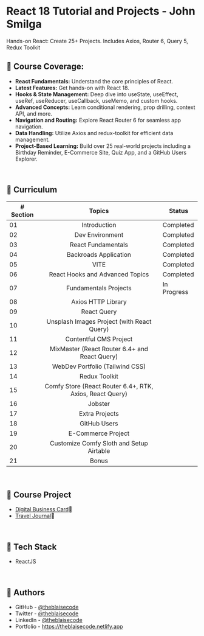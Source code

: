 # React 18 Tutorial and Projects - John Smilga
Hands-on React: Create 25+ Projects. Includes Axios, Router 6, Query 5, Redux Toolkit


## 🔶 Course Coverage:
- **React Fundamentals:** Understand the core principles of React.
- **Latest Features:** Get hands-on with React 18.
- **Hooks & State Management:** Deep dive into useState, useEffect, useRef, useReducer, useCallback, useMemo, and custom hooks.
- **Advanced Concepts:** Learn conditional rendering, prop drilling, context API, and more.
- **Navigation and Routing:** Explore React Router 6 for seamless app navigation.
- **Data Handling:** Utilize Axios and redux-toolkit for efficient data management.
- **Project-Based Learning:** Build over 25 real-world projects including a Birthday Reminder, E-Commerce Site, Quiz App, and a GitHub Users Explorer.

<br/>

## 🔶 Curriculum 
| # Section |                                                                           Topics                                                                    |                     Status                     |
| --------- | :-------------------------------------------------------------------------------------------------------------------------------------------------: |------------------------------------------------|
| 01        |                                                                        Introduction                                                                 |                   Completed                    |
| 02        |                                                                      Dev Environment                                                                |                   Completed                    |
| 03        |                                                                     React Fundamentals                                                              |                   Completed                    |
| 04        |                                                                   Backroads Application                                                             |                   Completed                    |
| 05        |                                                                           VITE                                                                      |                   Completed                    |
| 06        |                                                              React Hooks and Advanced Topics                                                        |                   Completed                    |
| 07        |                                                                  Fundamentals Projects                                                              |                  In Progress                   |
| 08        |                                                                     Axios HTTP Library                                                              |                                       |
| 09        |                                                                        React Query                                                                  |                                       |
| 10        |                                                          Unsplash Images Project (with React Query)                                                 |                                       |
| 11        |                                                                  Contentful CMS Project                                                             |                                       |
| 12        |                                                        MixMaster (React Router 6.4+ and React Query)                                                |                                       |
| 13        |                                                              WebDev Portfolio (Tailwind CSS)                                                        |                                       |
| 14        |                                                                       Redux Toolkit                                                                 |                                       |
| 15        |                                                   Comfy Store (React Router 6.4+, RTK, Axios, React Query)                                          |                                       |
| 16        |                                                                         Jobster                                                                     |                                       |
| 17        |                                                                     Extra Projects                                                                  |                                       |
| 18        |                                                                      GitHub Users                                                                   |                                       |
| 19        |                                                                   E-Commerce Project                                                                |                                       |
| 20        |                                                        Customize Comfy Sloth and Setup Airtable                                                     |                                       |
| 21        |                                                                          Bonus                                                                      |                                       |

<br/>

## 🔶 Course Project
- [Digital Business Card](https://theblaisecode.github.io/Digital-Business-Card-Scrimba/)🔗
- [Travel Journal](https://theblaisecode.github.io/Travel-Journal-Scrimba/)🔗

<br/>

## 🔶 Tech Stack
- ReactJS

<br/>

## 🔶 Authors
- GitHub - [@theblaisecode](https://github.com/theblaisecode)
- Twitter - [@theblaisecode](https://twitter.com/theblaisecode)
- LinkedIn - [@theblaisecode](https://www.linkedin.com/in/theblaisecode)
- Portfolio - https://theblaisecode.netlify.app
